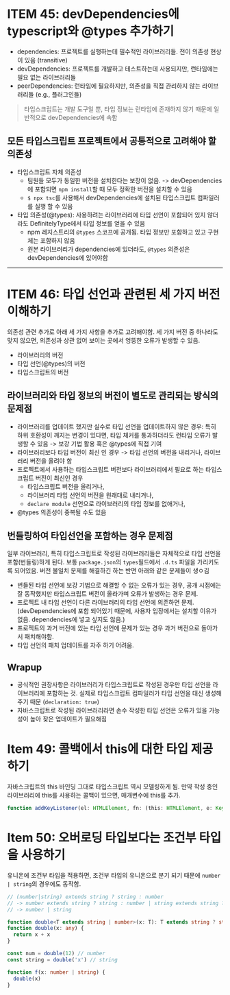 # ITEM 45: devDependencies에 typescript와 @types 추가하기

- dependencies: 프로젝트를 실행하는데 필수적인 라이브러리들. 전이 의존성 현상이 있음 (transitive)
- devDependencies: 프로젝트를 개발하고 테스트하는데 사용되지만, 런타임에는 필요 없는 라이브러리들
- peerDependencies: 런타임에 필요하지만, 의존성을 직접 관리하지 않는 라이브러리들 (e.g., 플러그인들)

> 타입스크립트는 개발 도구일 뿐, 타입 정보는 런타임에 존재하지 않기 때문에 일반적으로 devDependencies에 속함

## 모든 타입스크립트 프로젝트에서 공통적으로 고려해야 할 의존성

- 타입스크립트 자체 의존성
  - 팀원들 모두가 동일한 버전을 설치한다는 보장이 없음. -> devDependencies에 포함되면 `npm install`할 때 모두 정확한 버전을 설치할 수 있음
  - `$ npx tsc`를 사용해서 devDependencies에 설치된 타입스크립트 컴파일러를 실행 할 수 있음
- 타입 의존성(@types): 사용하려는 라이브러리에 타입 선언이 포함되어 있지 않더라도 DefinitelyType에서 타입 정보를 얻을 수 있음
  - npm 레지스트리의 `@types` 스코프에 공개됨. 타입 정보만 포함하고 있고 구현체는 포함하지 않음
  - 원본 라이브러리가 dependencies에 있더라도, `@types` 의존성은 devDependencies에 있어야함

---

# ITEM 46: 타입 선언과 관련된 세 가지 버전 이해하기

의존성 관련 추가로 아래 세 가지 사항을 추가로 고려해야함. 세 가지 버전 중 하나라도 맞지 않으면, 의존성과 상관 없어 보이는 곳에서 엉뚱한 오류가 발생할 수 있음.

- 라이브러리의 버전
- 타입 선언(@types)의 버전
- 타입스크립트의 버전

## 라이브러리와 타입 정보의 버전이 별도로 관리되는 방식의 문제점

- 라이브러리를 업데이트 했지만 실수로 타입 선언을 업데이트하지 않은 경우: 특히 하위 호환성이 깨지는 변경이 있다면, 타입 체커를 통과하더라도 런타임 오류가 발 생할 수 있음 -> 보강 기법 활용 혹은 @types에 직접 기여
- 라이브러리보다 타입 버전이 최신 인 경우 -> 타입 선언의 버전을 내리거나, 라이브러리 버전을 올려야 함
- 프로젝트에서 사용하는 타입스크립트 버전보다 라이브러리에서 필요로 하는 타입스크립트 버전이 최신인 경우
  - 타입스크립트 버전을 올리거나,
  - 라이브러리 타입 선언의 버전을 원래대로 내리거나,
  - `declare module` 선언으로 라이브러리의 타입 정보를 없애거나,
- @types 의존성이 중복될 수도 있음

## 번들링하여 타입선언을 포함하는 경우 문제점

일부 라이브러리, 특히 타입스크립트로 작성된 라이브러리들은 자체적으로 타입 선언을 포함(번들링)하게 된다. 보통 `package.json`의 `types`필드에서 `.d.ts` 파일을 가리키도록 되어있음.
버전 불일치 문제를 해결하긴 하는 반면 아래와 같은 문제들이 생ㅇ김

- 번들된 타입 선언에 보강 기법으로 해결할 수 없는 오류가 있는 경우, 공개 시점에는 잘 동작했지만 타입스크립트 버전이 올라가며 오류가 발생하는 경우 문제.
- 프로젝트 내 타입 선언이 다른 라이브러리의 타입 선언에 의존하면 문제. (devDependencies에 포함 되어있기 때문에, 사용자 입장에서는 설치할 이유가 없음. dependencies에 넣고 싶지도 않음.)
- 프로젝트의 과거 버전에 있는 타입 선언에 문제가 있는 경우 과거 버전으로 돌아가서 패치해야함.
- 타입 선언의 패치 업데이트를 자주 하기 어려움.

## Wrapup

- 공식적인 권장사항은 라이브러리가 타입스크립트로 작성된 경우만 타입 선언을 라이브러리에 포함하는 것. 실제로 타입스크립트 컴파일러가 타입 선언을 대신 생성해주기 때문 (`declaration: true`)
- 자바스크립트로 작성된 라이브러리라면 손수 작성한 타입 선언은 오류가 있을 가능성이 높아 잦은 업데이트가 필요해짐

# Item 49: 콜백에서 this에 대한 타입 제공하기

자바스크립트의 this 바인딩 그대로 타입스크립트 역시 모델링하게 됨. 만약 작성 중인 라이브러리에 this를 사용하는 콜백이 있으면, 매개변수에 this를 추가.

```typescript
function addKeyListener(el: HTMLElement, fn: (this: HTMLElement, e: KeyboardEvent) => void) {...}
```

# Item 50: 오버로딩 타입보다는 조건부 타입을 사용하기

유니온에 조건부 타입을 적용하면, 조건부 타입의 유니온으로 분기 되기 때문에 `number | string`의 경우에도 동작함.

```typescript
// (number|string) extends string ? string : number
// -> number extends string ? string : number | string extends string ? string : number
// -> number | string

function double<T extends string | number>(x: T): T extends string ? string : number
function double(x: any) {
  return x + x
}

const num = double(12) // number
const string = double('x') // string

function f(x: number | string) {
  double(x)
}
```
